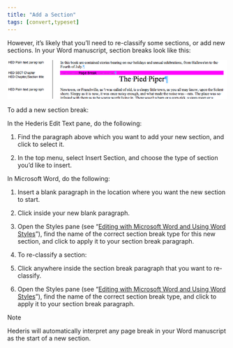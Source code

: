 ```yaml
---
title: "Add a Section"
tags: [convert,typeset]
---
```

 
<html><body><section data-type="chapter" class="hsecchapter" data-hederis-type="hsecchapter" id="add-a-section" data-pi-attrs="id: add-a-section; data-tags: convert,typeset;" role="doc-chapter" data-tags="convert,typeset" data-author-name=" " data-book-title=" " title="Add a Section"><p class="hblkp" data-hederis-type="hblkp" id="pzy2R78A6">However, it&#8217;s likely that you&#8217;ll need to re-classify some sections, or add new sections. In your Word manuscript, section breaks look like this:</p><img data-hederis-type="hblkimg" class="hblkimg" id="pQGW46iYu" src="/images/sectbr.png" data-img-src="/images/sectbr.png"/><p class="hblkp" data-hederis-type="hblkp" id="pzJzMzy2G">To add a new section break:</p><p class="hblkp" data-hederis-type="hblkp" id="pZUrWzIKh">In the Hederis Edit Text pane, do the following:</p><ol class="hwprnumlist" data-hederis-type="hwprnumlist" id="pawx9rZk6"><li class="hblkoli" data-hederis-type="hblkoli" id="liY8pzTwDr"><p class="hblkoli" data-hederis-type="hblklip" id="pkxyXAXw6">Find the paragraph above which you want to add your new section, and click to select it.</p></li><li class="hblkoli" data-hederis-type="hblkoli" id="li4eOdFNBH"><p class="hblkoli" data-hederis-type="hblklip" id="papU5Kdek">In the top menu, select Insert Section, and choose the type of section you&#8217;d like to insert.</p></li></ol><p class="hblkp" data-hederis-type="hblkp" id="pPIAPEUXB">In Microsoft Word, do the following:</p><ol class="hwprnumlist" data-hederis-type="hwprnumlist" id="pavjjFzCv"><li class="hblkoli" data-hederis-type="hblkoli" id="linsKuX8ye"><p class="hblkoli" data-hederis-type="hblklip" id="pERDcjdh2">Insert a blank paragraph in the location where you want the new section to start.</p></li><li class="hblkoli" data-hederis-type="hblkoli" id="liGzLXD07O"><p class="hblkoli" data-hederis-type="hblklip" id="p1RFG5m34">Click inside your new blank paragraph.</p></li><li class="hblkoli" data-hederis-type="hblkoli" id="lidJaQW2Ep"><p class="hblkoli" data-hederis-type="hblklip" id="pOnMWQkaU">Open the Styles pane (see &#8220;<a href="{% link _docs/fine-tune-styles.md %}" data-hederis-type="hspana" id="px1A0s4sy"><span class="Hyperlink" data-hederis-type="hspnspan" id="p9xx8d6oG">Editing with Microsoft Word and Using Word Styles</span></a>&#8221;), find the name of the correct section break type for this new section, and click to apply it to your section break paragraph.</p></li><li class="hblkoli" data-hederis-type="hblkoli" id="liU2ZIovk1"><p class="hblkoli" data-hederis-type="hblklip" id="prTXnz7Pu">To re-classify a section:</p></li><li class="hblkoli" data-hederis-type="hblkoli" id="liUKIWILjS"><p class="hblkoli" data-hederis-type="hblklip" id="pGIibrJJ0">Click anywhere inside the section break paragraph that you want to re-classify.</p></li><li class="hblkoli" data-hederis-type="hblkoli" id="liyowBW43f"><p class="hblkoli" data-hederis-type="hblklip" id="pHNETk7Lf">Open the Styles pane (see &#8220;<a href="{% link _docs/fine-tune-styles.md %}" data-hederis-type="hspana" id="pLAWWNdhS"><span class="Hyperlink" data-hederis-type="hspnspan" id="pNPNfCQjJ">Editing with Microsoft Word and Using Word Styles</span></a>&#8221;), find the name of the correct section break type, and click to apply it to your section break paragraph.</p></li></ol><aside class="hwprbox box" data-hederis-type="hwprbox" id="phLH0BDlA" data-type="sidebar"><p class="hblktype" data-hederis-type="hblktype" id="pxAkPCEvy">Note</p><p class="hblkp" data-hederis-type="hblkp" id="pptxrMXtv">Hederis will automatically interpret any page break in your Word manuscript as the start of a new section.</p></aside></section></body></html>
